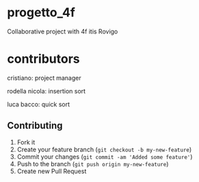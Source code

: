 # progetto_4f
Collaborative project with 4f itis Rovigo

# contributors
 cristiano: project manager
 
 rodella nicola: insertion sort
 
 luca bacco: quick sort

## Contributing

1. Fork it
2. Create your feature branch (`git checkout -b my-new-feature`)
3. Commit your changes (`git commit -am 'Added some feature'`)
4. Push to the branch (`git push origin my-new-feature`)
5. Create new Pull Request
